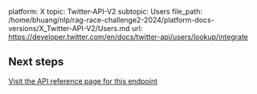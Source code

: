 platform: X
topic: Twitter-API-V2
subtopic: Users
file_path: /home/bhuang/nlp/rag-race-challenge2-2024/platform-docs-versions/X_Twitter-API-V2/Users.md
url: https://developer.twitter.com/en/docs/twitter-api/users/lookup/integrate

## Next steps

[Visit the API reference page for this endpoint](https://developer.twitter.com/en/docs/twitter-api/users/lookup/api-reference "Visit the API reference page for this endpoint")